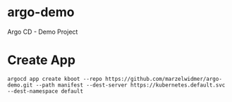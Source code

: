 # argo-demo
Argo CD - Demo Project


# Create App
```
argocd app create kboot --repo https://github.com/marzelwidmer/argo-demo.git --path manifest --dest-server https://kubernetes.default.svc --dest-namespace default
```
